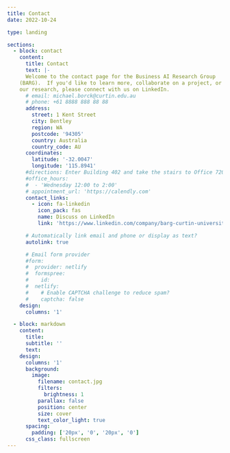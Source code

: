 ```yaml
---
title: Contact
date: 2022-10-24

type: landing

sections:
  - block: contact
    content:
      title: Contact
      text: |-
      Welcome to the contact page for the Business AI Research Group
    (BARG).  If you'd like to learn more, collaborate on a project, or discuss
    our research, please connect with us on LinkedIn.
      # email: michael.borck@curtin.edu.au
      # phone: +61 8888 888 88 88
      address:
        street: 1 Kent Street
        city: Bentley
        region: WA
        postcode: '94305'
        country: Australia
        country_code: AU
      coordinates:
        latitude: '-32.0047'
        longitude: '115.8941'
      #directions: Enter Building 402 and take the stairs to Office 720 on Floor 7
      #office_hours:
      #  - 'Wednesday 12:00 to 2:00'
      # appointment_url: 'https://calendly.com'
      contact_links:
        - icon: fa-linkedin
          icon_pack: fas
          name: Discuss on LinkedIn
          link: 'https://www.linkedin.com/company/barg-curtin-university'

      # Automatically link email and phone or display as text?
      autolink: true

      # Email form provider
      #form:
      #  provider: netlify
      #  formspree:
      #    id:
      #  netlify:
      #    # Enable CAPTCHA challenge to reduce spam?
      #    captcha: false
    design:
      columns: '1'

  - block: markdown
    content:
      title:
      subtitle: ''
      text:
    design:
      columns: '1'
      background:
        image:
          filename: contact.jpg
          filters:
            brightness: 1
          parallax: false
          position: center
          size: cover
          text_color_light: true
      spacing:
        padding: ['20px', '0', '20px', '0']
      css_class: fullscreen
---
```


